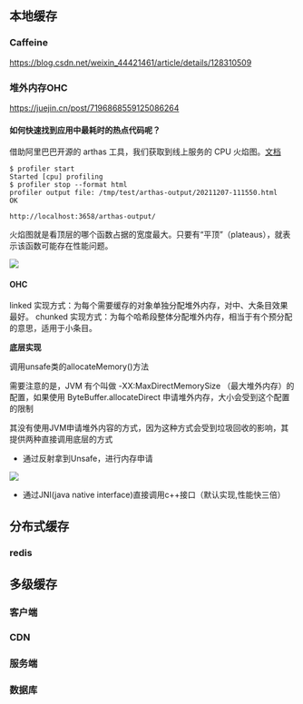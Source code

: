 ## 本地缓存

### Caffeine

https://blog.csdn.net/weixin_44421461/article/details/128310509



### 堆外内存OHC

https://juejin.cn/post/7196868559125086264

#### 如何快速找到应用中最耗时的热点代码呢？

借助阿里巴巴开源的 arthas 工具，我们获取到线上服务的 CPU 火焰图。[文档](https://arthas.gitee.io/doc/profiler.html)

```
$ profiler start
Started [cpu] profiling
$ profiler stop --format html
profiler output file: /tmp/test/arthas-output/20211207-111550.html
OK

http://localhost:3658/arthas-output/
```

火焰图就是看顶层的哪个函数占据的宽度最大。只要有“平顶”（plateaus），就表示该函数可能存在性能问题。

![](https://yitiaoit.oss-cn-beijing.aliyuncs.com/img/image-20230523105427802.png)

#### OHC

linked 实现方式：为每个需要缓存的对象单独分配堆外内存，对中、大条目效果最好。
chunked 实现方式：为每个哈希段整体分配堆外内存，相当于有个预分配的意思，适用于小条目。

**底层实现**

调用unsafe类的allocateMemory()方法

需要注意的是，JVM 有个叫做 -XX:MaxDirectMemorySize （最大堆外内存）的配置，如果使用 ByteBuffer.allocateDirect 申请堆外内存，大小会受到这个配置的限制

其没有使用JVM申请堆外内容的方式，因为这种方式会受到垃圾回收的影响，其提供两种直接调用底层的方式

- 通过反射拿到Unsafe，进行内存申请

![](https://yitiaoit.oss-cn-beijing.aliyuncs.com/img/image-20230523114101960.png)

- 通过JNI(java native interface)直接调用c++接口（默认实现,性能快三倍）













## 分布式缓存

### redis









## 多级缓存

### 客户端



### CDN



### 服务端



### 数据库







